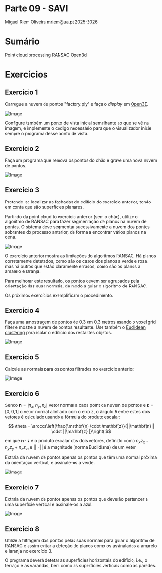 Parte 09 - SAVI
==============
Miguel Riem Oliveira <mriem@ua.pt>
2025-2026

# Sumário

Point cloud processing
RANSAC 
Open3d

# Exercícios

## Exercício 1

Carregue a nuvem de pontos "factory.ply" e faça o _display_ em [Open3D](http://www.open3d.org/docs/release/tutorial/geometry/pointcloud.html).

![Image](docs/Factory.png)

Configure também um ponto de vista inicial semelhante ao que se vê na imagem, e implemente o código necessário para que o visualizador inicie sempre o programa desse ponto de vista.

## Exercício 2

Faça um programa que remova os pontos do chão e grave uma nova nuvem de pontos.

![Image](docs/no_floor.png)


## Exercício 3

Pretende-se localizar as fachadas do edifício do exercício anterior, tendo em conta que são superfícies planares.

Partindo da point cloud to exercício anterior (sem o chão), utilize o algoritmo de RANSAC para fazer segmentação de planos na nuvem de pontos.
O sistema deve segmentar sucessivamente a nuvem dos pontos sobrantes do processo anterior, de forma a encontrar vários planos na cena.

![Image](docs/plane_detection.png)

O exercício anterior mostra as limitações do algoritmos RANSAC. Há planos corretamente detetados, como são os casos dos planos a verde e rosa, mas há outros que estão claramente errados, como são os planos a amarelo e laranja. 

Para melhorar este resultado, os pontos devem ser agrupados pela orientação das suas normais, de modo a guiar o algoritmo de RANSAC.

Os próximos exercícios exemplificam o procedimento.

## Exercício 4

Faça uma amostragem de pontos de 0.3 em 0.3 metros usando o voxel grid filter e mostre a nuvem de pontos resultante. Use também o [Euclidean clustering](http://www.open3d.org/docs/latest/tutorial/Basic/pointcloud.html#DBSCAN-clustering) para isolar o edifício dos restantes objetos. 

![Image](docs/voxelized_clustering.png)


## Exercício 5

Calcule as normais para os pontos filtrados no exercício anterior.

![Image](docs/factory_with_normals.png)

## Exercício 6

Sendo $\mathbf{n} = [n_x, n_y, n_z]$ vetor normal a cada point da nuvem de pontos e $\mathbf{z} = [0, 0, 1]$ o vetor normal alinhado com o eixo z, o ângulo $\theta$ entre estes dois vetores é calculado usando a fórmula do produto escalar:

$$
\theta = \arccos\left(\frac{\mathbf{n} \cdot \mathbf{z}}{||\mathbf{n}|| \cdot ||\mathbf{z}||}\right)
$$

em que $\mathbf{n} \cdot \mathbf{z}$ é o produto escalar dos dois vetores, definido como $n_x z_x + n_y z_y + n_z z_z$, e $||\cdot||$ é a magnitude (norma Euclidiana) de um vetor

Extraia da nuvem de pontos apenas os pontos que têm uma normal próxima da orientação vertical, e assinale-os a verde.

![Image](docs/vertical_filter.png)

## Exercício 7

Extraia da nuvem de pontos apenas os pontos que deverão pertencer a uma superfície vertical e assinale-os a azul.

![Image](docs/vertical_walls.png)

## Exercício 8

Utilize a filtragem dos pontos pelas suas normais para guiar o algoritmo de RANSAC e assim evitar a deteção de planos como os assinalados a amarelo e laranja no exercício 3.

O programa deverá detetar as superfícies horizontais do edifício, i.e., o terraço e as varandas, bem como as superfícies verticais como as paredes.


